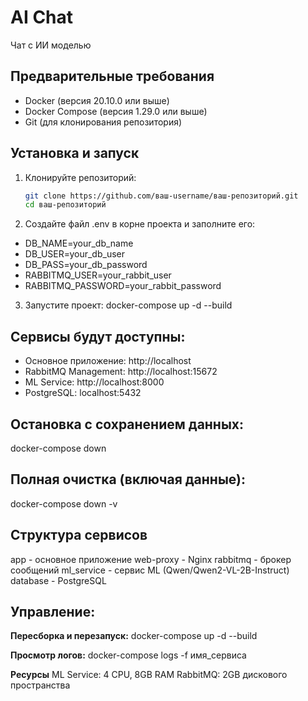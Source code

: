 # AI Chat
Чат с ИИ моделью

## Предварительные требования
- Docker (версия 20.10.0 или выше)
- Docker Compose (версия 1.29.0 или выше)
- Git (для клонирования репозитория)

## Установка и запуск
1. Клонируйте репозиторий:
   ```bash
   git clone https://github.com/ваш-username/ваш-репозиторий.git
   cd ваш-репозиторий

2. Создайте файл .env в корне проекта и заполните его:
- DB_NAME=your_db_name <br>
- DB_USER=your_db_user
- DB_PASS=your_db_password
- RABBITMQ_USER=your_rabbit_user
- RABBITMQ_PASSWORD=your_rabbit_password

3. Запустите проект:
docker-compose up -d --build


## Сервисы будут доступны:
  - Основное приложение: http://localhost
  - RabbitMQ Management: http://localhost:15672
  - ML Service: http://localhost:8000
  - PostgreSQL: localhost:5432

## Остановка с сохранением данных:
docker-compose down

## Полная очистка (включая данные):
docker-compose down -v

## Структура сервисов
app - основное приложение
web-proxy - Nginx
rabbitmq - брокер сообщений
ml_service - сервис ML (Qwen/Qwen2-VL-2B-Instruct)
database - PostgreSQL

## Управление:
**Пересборка и перезапуск:**
docker-compose up -d --build

**Просмотр логов:**
docker-compose logs -f имя_сервиса

**Ресурсы**
ML Service: 4 CPU, 8GB RAM
RabbitMQ: 2GB дискового пространства
